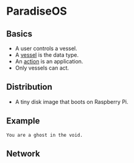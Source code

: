 # ParadiseOS

## Basics

- A user controls a vessel.
- A [vessel](https://github.com/hundredrabbits/Paradise/blob/master/desktop/server/vessel.js) is the data type.
- An [action](https://github.com/hundredrabbits/Paradise/blob/master/desktop/server/vessel.js) is an application.
- Only vessels can act.

## Distribution

- A tiny disk image that boots on Raspberry Pi.

## Example

```
You are a ghost in the void.
```

## Network

